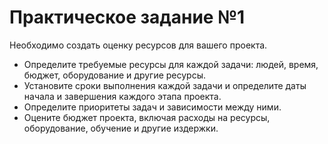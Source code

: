 # Практическое задание №1
Необходимо создать оценку ресурсов для вашего проекта.
* Определите требуемые ресурсы для каждой задачи: людей, время, бюджет, оборудование и другие ресурсы.
* Установите сроки выполнения каждой задачи и определите даты начала и завершения каждого этапа проекта.
* Определите приоритеты задач и зависимости между ними. 
* Оцените бюджет проекта, включая расходы на ресурсы, оборудование, обучение и другие издержки.
